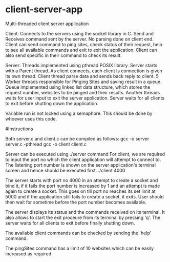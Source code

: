 # client-server-app
Multi-threaded client server application

Client:
Connects to the servers using the socket library in C.
Send and Receives command sent by the server.
No parsing done on client end.
Client can send command to ping sites, check status of their request, help to see all available commands and exit to exit the application. Client can also send specific <REQUEST NUMBER> in their command to check its result.

Server:
Threads implemented using pthread POSIX library.
Server starts with a Parent thread.
As client connects, each client is connection is given its own thread.
Client thread parse data and sends back reply to client.
5 Worker threads responsible for Pinging Sites and saving result in a queue.
Queue implemented using linked list data structure, which stores the request number, websites to be pinged and their results.
Another threads waits for user input to exit the server application. Server waits for all clients to exit before shutting down the application.

Variable run is not locked using a semaphore. This should be done by whoever uses this code.

#Instructions

Both server.c and client.c can be compiled as follows: 
gcc -o server server.c -pthread
gcc -o client client.c

Server can be executed using ./server command
For client, we are required to input the port no which the client application will attempt to connect to. The listening port number is shown on the server application's terminal screen and hence should be executed first.
./client 4000

The server starts with port no 4000 in an attempt to create a socket and bind it, if it fails the port number is increased by 1 and an attempt is made again to create a socket. This goes on till port no reaches its set limit at 5000 and if the application still fails to create a socket, it exits. User should then wait for sometime before the port number becomes available.
 
The server displays its status and the commands received on its terminal. It also allows to start the exit proceure from its terminal by pressing 'q'. The server waits for all clients to exit before finally shutting down. 

The available client commands can be checked by sending the 'help' command.

The pingSites command has a limit of 10 websites which can be easily increased as required. 
